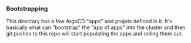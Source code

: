 ### Bootstrapping

This directory has a few ArgoCD "apps" and projets defined in it. It's basically what can "bootstrap" the "app of apps" into the cluster and then git pushes to this repo will start populating the apps and rolling them out.
